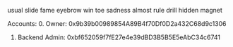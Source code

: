 usual slide fame eyebrow win toe sadness almost rule drill hidden magnet

Accounts:
0. Owner:         0x9b39b00989854A89B4f70Df0D2a432C68d9c1306
1. Backend Admin: 0xbf652059f7fE27e4e39dBD3B5B5E5eAbC34c6741
